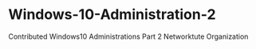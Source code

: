 # Windows-10-Administration-2
Contributed Windows10 Administrations Part 2 Networktute Organization
